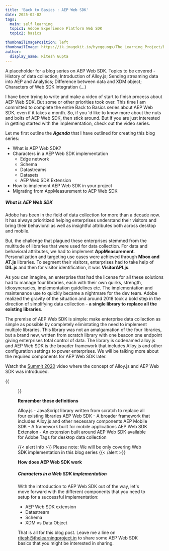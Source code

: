 ```yaml
---
title: 'Back to Basics : AEP Web SDK'
date: 2025-02-02
tags:
  main: self learning
  topic1: Adobe Experience Platform Web SDK
  topic2: basics

thumbnailImagePosition: left
thumbnailImage: https://ik.imagekit.io/hyegquogx/The_Learning_Project/Back%20to%20basics%20%20Part%207.png
author:
  display_name: Ritesh Gupta
---
```


A placeholder for a blog series on AEP Web SDK. Topics to be covered - History of data collection; Introduction of Alloy.js; Sending streaming data into AEP and Analytics; Difference between data and XDM object; Characters of Web SDK integration (...)

<!--more-->

I have been trying to write and make a video of start to finish process about AEP Web SDK. But some or other priorities took over. This time I am committed to complete the entire Back to Basics series about AEP Web SDK, even if it takes a month. So, if you 'd like to know more about the nuts and bolts of AEP Web SDK, then stick around. But if you are just interested in getting started with the implementation, check out the video series.

Let me first outline the **_Agenda_** that I have outlined for creating this blog series:

- What is AEP Web SDK?
- Characters in a AEP Web SDK implementation
  - Edge network
  - Schema
  - Datastreams
  - Datasets
  - AEP Web SDK Extension
- How to implement AEP Web SDK in your project
- Migrating from AppMeasurement to AEP Web SDK

##### What is AEP Web SDK

Adobe has been in the field of data collection for more than a decade now. It has always prioritized helping enterprises understand their visitors and bring their behavioral as well as insightful attributes both across desktop and mobile.

But, the challenge that plagued these enterprises stemmed from the multitude of libraries that were used for data collection. For data and behavioral attributes, we had to implement **AppMeasurement**. Personalization and targeting use cases were achieved through **Mbox and AT.js** libraries. To segment their visitors, enterprises had to take help of **DIL.js** and then for visitor identification, it was **VisitorAPI.js**.

As you can imagine, an enterprise that had the license for all these solutions had to manage four libraries, each with their own quirks, strength, idiosyncracies, implementation guidelines etc. The implementation and maintenance use to quickly became a nightmare for the dev team. Adobe realized the gravity of the situation and around 2018 took a bold step in the direction of simplifying data collection - **a single library to replace all the existing libraries**.

The premise of AEP Web SDK is simple: make enterprise data collection as simple as possible by completely elimintating the need to implement multiple libraries. This library was not an amalgamation of the four libraries, but a brand new, written from scratch library with one beacon one endpoint giving enterprises total control of data. The library is codenamed alloy.js and AEP Web SDK is the broader framework that includes Alloy.js and other configuration settings to power enterprises. We will be talking more about the required components for AEP Web SDK later.

Watch the [Summit 2020](https://experienceleague.adobe.com/en/docs/experience-platform/web-sdk/home#overview) video where the concept of Alloy.js and AEP Web SDK was introduced.

{{<figure src = "https://ik.imagekit.io/hyegquogx/The_Learning_Project/Screenshot%202025-02-03%20at%201.01.36%E2%80%AFPM.png">}}

**Remember these definitions**

Alloy.js - JavaScript library written from scratch to replace all four existing libraries
AEP Web SDK - A broader framework that includes Alloy.js and other necessary components
AEP Mobile SDK - A framework built for mobile applications
AEP Web SDK Extension - An extension built around AEP Web SDK available for Adobe Tags for desktop data collection

{{< alert info >}}
Please note: We will be only covering Web SDK implementation in this blog series
{{< /alert >}}

**How does AEP Web SDK work**

##### Characters in a Web SDK implementation

With the introduction to AEP Web SDK out of the way, let's move forward with the different components that you need to setup for a successful implementation:

- AEP Web SDK extension
- Datastream
- Schema
- XDM vs Data Object

That is all for this blog post. Leave me a line on ritesh@thelearningproject.in to share some AEP Web SDK basics that you might be interested in sharing.
